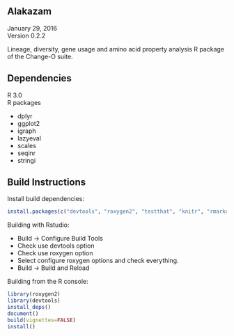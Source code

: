 Alakazam
-------------------------------------------------------------------------------
January 29, 2016  
Version 0.2.2

Lineage, diversity, gene usage and amino acid property analysis R package of 
the Change-O suite.

Dependencies
-------------------------------------------------------------------------------
R 3.0  
R packages

  - dplyr
  - ggplot2
  - igraph
  - lazyeval
  - scales
  - seqinr
  - stringi

Build Instructions
-------------------------------------------------------------------------------
Install build dependencies:
```R
install.packages(c("devtools", "roxygen2", "testthat", "knitr", "rmarkdown"))
```

Building with Rstudio:

-  Build -> Configure Build Tools
-  Check use devtools option
-  Check use roxygen option
-  Select configure roxygen options and check everything.
-  Build -> Build and Reload

Building from the R console:

```R
library(roxygen2)
library(devtools)
install_deps()
document()
build(vignettes=FALSE)
install()
```